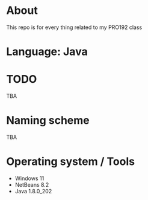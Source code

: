 # About

This repo is for every thing related to my PRO192 class

# Language: Java

# TODO

TBA

# Naming scheme

TBA

# Operating system / Tools

- Windows 11
- NetBeans 8.2
- Java 1.8.0_202

